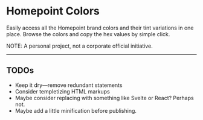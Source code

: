 # Homepoint Colors

Easily access all the Homepoint brand colors and their tint variations in one place. Browse the colors and copy the hex values by simple click.

NOTE: A personal project, not a corporate official initiative.

---

## TODOs

- Keep it dry—remove redundant statements
- Consider templetizing HTML markups
- Maybe consider replacing with something like Svelte or React? Perhaps not.
- Maybe add a little minification before publishing.
